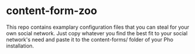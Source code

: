 # content-form-zoo

This repo contains examplary configuration files that you can steal for your own social network. Just copy whatever you find the best fit to your social network's need and paste it to the content-forms/ folder of your Pho installation.
